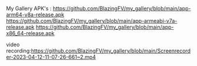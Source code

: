 My Gallery
APK's : 
https://github.com/BlazingFV/my_gallery/blob/main/app-arm64-v8a-release.apk
https://github.com/BlazingFV/my_gallery/blob/main/app-armeabi-v7a-release.apk
https://github.com/BlazingFV/my_gallery/blob/main/app-x86_64-release.apk

video recording:https://github.com/BlazingFV/my_gallery/blob/main/Screenrecorder-2023-04-12-11-07-26-661~2.mp4
